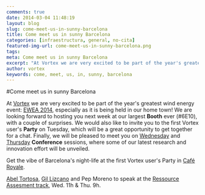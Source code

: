 ```yaml
---
comments: true
date: 2014-03-04 11:48:19
layout: blog
slug: come-meet-us-in-sunny-barcelona
title: Come meet us in sunny Barcelona
categories: [infraestructura, general, no-cita]
featured-img-url: come-meet-us-in-sunny-barcelona.png
tags:
meta: Come meet us in sunny Barcelona
excerpt: "At Vortex we are very excited to be part of the year's greatest wind energy event: EWEA 2014, especially as it is being held in our home town!"
author: vortex
keywords: come, meet, us, in, sunny, barcelona
---
```


#Come meet us in sunny Barcelona

At [Vortex](http://www.vortex.es/?utm_source=Vortex+users&utm_campaign=5ed7f23d31-Barcelona&utm_medium=email&utm_term=0_76f80cadf1-5ed7f23d31-) we are very excited to be part of the year's greatest wind energy event: [EWEA 2014](http://www.ewea.org/annual2014?utm_source=Vortex+users&utm_campaign=5ed7f23d31-Barcelona&utm_medium=email&utm_term=0_76f80cadf1-5ed7f23d31-), especially as it is being held in our home town!  We are looking forward to hosting you next week at our largest **Booth** ever (#6E10), with a couple of surprises. We would also like to invite you to the first Vortex user's **Party** on Tuesday, which will be a great opportunity to get together for a chat. Finally, we will be pleased to meet you on [Wednesday](http://www.ewea.org/annual2014/conference/programme/info.php?id=30&utm_source=Vortex+users&utm_campaign=5ed7f23d31-Barcelona&utm_medium=email&utm_term=0_76f80cadf1-5ed7f23d31-) and [Thursday](http://www.ewea.org/annual2014/conference/programme/info.php?id=40&utm_source=Vortex+users&utm_campaign=5ed7f23d31-Barcelona&utm_medium=email&utm_term=0_76f80cadf1-5ed7f23d31-) **Conference** sessions, where some of our latest research and innovation effort will be unveiled.

Get the vibe of Barcelona's night-life at the first Vortex user's Party in [Café Royale](http://www.timeout.com/barcelona/music-and-nightlife/cafe-royale?utm_source=Vortex+users&utm_campaign=5ed7f23d31-Barcelona&utm_medium=email&utm_term=0_76f80cadf1-5ed7f23d31-).

[Abel Tortosa](http://www.ewea.org/annual2014/conference/programme/info2.php?id2=360&id=30%20&ordre=1&utm_source=Vortex+users&utm_campaign=5ed7f23d31-Barcelona&utm_medium=email&utm_term=0_76f80cadf1-5ed7f23d31-#top), [Gil Lizcano](http://www.ewea.org/annual2014/conference/programme/info2.php?id2=363&id=30%20&ordre=1&utm_source=Vortex+users&utm_campaign=5ed7f23d31-Barcelona&utm_medium=email&utm_term=0_76f80cadf1-5ed7f23d31-#top) and Pep Moreno to speak at the [Ressource Assesment track](http://www.ewea.org/annual2014/conference/programme/infoalloraltrack.php?id=2&utm_source=Vortex+users&utm_campaign=5ed7f23d31-Barcelona&utm_medium=email&utm_term=0_76f80cadf1-5ed7f23d31-), Wed. 11h & Thu. 9h. 